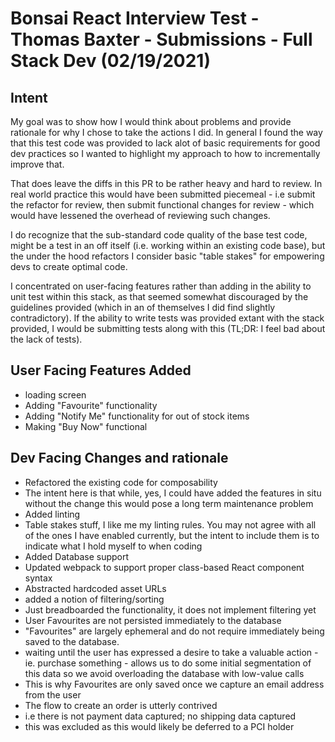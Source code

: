 # Bonsai React Interview Test - Thomas Baxter - Submissions - Full Stack Dev (02/19/2021)

## Intent
My goal was to show how I would think about problems and provide rationale for why I chose to take the actions I did. In general I found the way that
this test code was provided to lack alot of basic requirements for good dev practices so I wanted to highlight my approach to how to incrementally
improve that.

That does leave the diffs in this PR to be rather heavy and hard to review. In real world practice this would have been submitted piecemeal - i.e
submit the refactor for review, then submit functional changes for review - which would have lessened the overhead of reviewing such changes. 

I do recognize that the sub-standard code quality of the base test code, might be a test in an off itself (i.e. working within an existing code base),
but the under the hood refactors I consider basic "table stakes" for empowering devs to create optimal code.

I concentrated on user-facing features rather than adding in the ability to unit test within this stack, as that seemed somewhat discouraged by the
guidelines provided (which in an of themselves I did find slightly contradictory). If the ability to write tests was provided extant with the stack
provided, I would be submitting tests along with this (TL;DR: I feel bad about the lack of tests).

## User Facing Features Added
- loading screen
- Adding "Favourite" functionality
- Adding "Notify Me" functionality for out of stock items
- Making "Buy Now" functional


## Dev Facing Changes and rationale
- Refactored the existing code for composability
 - The intent here is that while, yes, I could have added the features in situ without the change this would pose a long term maintenance problem
- Added linting 
 - Table stakes stuff, I like me my linting rules. You may not agree with all of the ones I have enabled currently, but the intent to include them is
   to indicate what I hold myself to when coding
- Added Database support
- Updated webpack to support proper class-based React component syntax
- Abstracted hardcoded asset URLs
- added a notion of filtering/sorting
 - Just breadboarded the functionality, it does not implement filtering yet
- User Favourites are not persisted immediately to the database
 - "Favourites" are largely ephemeral and do not require immediately being saved to the database.
 - waiting until the user has expressed a desire to take a valuable action - ie. purchase something - 
 allows us to do some initial segmentation of this data so we avoid overloading the database with low-value calls
 - This is why Favourites are only saved once we capture an email address from the user
- The flow to create an order is utterly contrived
 - i.e there is not payment data captured; no shipping data captured
 - this was excluded as this would likely be deferred to a PCI holder




